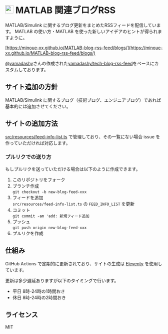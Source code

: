 # <img src="src/site/images/icon-transparent.png" height=26> MATLAB 関連ブログRSS  
MATLAB/Simulink に関するブログ更新をまとめたRSSフィードを配信しています。
MATLAB の使い方・MATLAB を使った新しいアイデアのヒントが得られますように。

[https://minoue-xx.github.io/MATLAB-blog-rss-feed/blogs/](https://minoue-xx.github.io/MATLAB-blog-rss-feed/blogs/)

[@yamadashy](https://github.com/yamadashy)さんの作成された[yamadashy/tech-blog-rss-feed](https://github.com/yamadashy/tech-blog-rss-feed)をベースにカスタムしております。

## サイト追加の方針
MATLAB/Simulink に関するブログ（技術ブログ、エンジニアブログ）であれば基本的には追加させてください。


## サイトの追加方法
[src/resources/feed-info-list.ts](https://github.com/minoue-xx/MATLAB-blog-rss-feed/blob/main/src/resources/feed-info-list.ts) で管理しており、その一覧にない場合 issue を作っていただければ対応します。  

### プルリクでの送り方
もしプルリクを送っていただける場合は以下のように作成できます。

1. このリポジトリをフォーク
2. ブランチ作成  
   `git checkout -b new-blog-feed-xxx`
3. フィードを追加  
   `src/resources/feed-info-list.ts` の `FEED_INFO_LIST` を更新
4. コミット  
   `git commit -am 'add: 新規フィード追加`
5. プッシュ  
   `git push origin new-blog-feed-xxx`
6. プルリクを作成


## 仕組み
GitHub Actions で定期的に更新されており、サイトの生成は [Eleventy](https://www.11ty.dev/) を使用しています。

更新は多少遅延ありますが以下のタイミングで行います。
- 平日 8時-24時の1時間おき
- 休日 8時-24時の2時間おき

## ライセンス
MIT
